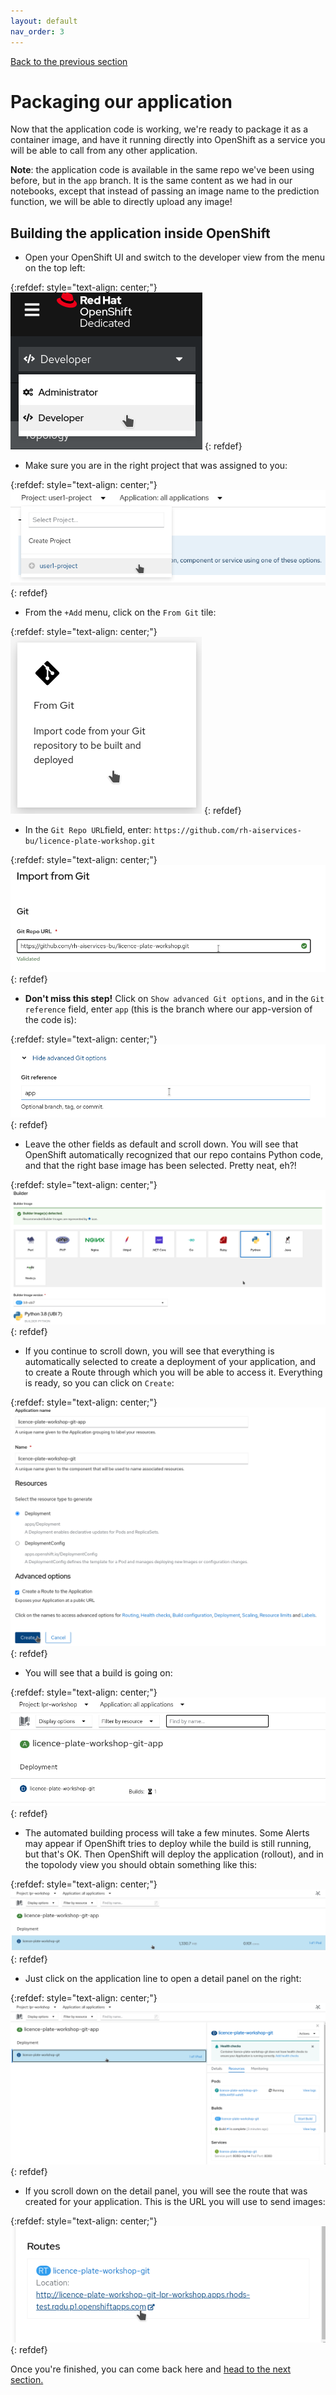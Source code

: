 ```yaml
---
layout: default
nav_order: 3
---
```

[Back to the previous section](step5.html)

# Packaging our application

Now that the application code is working, we're ready to package it as a container image, and have it running directly into OpenShift as a service you will be able to call from any other application.

**Note**: the application code is available in the same repo we've been using before, but in the `app` branch. It is the same content as we had in our notebooks, except that instead of passing an image name to the prediction function, we will be able to directly upload any image!

## Building the application inside OpenShift

* Open your OpenShift UI and switch to the developer view from the menu on the top left:

{:refdef: style="text-align: center;"}
![alt text](./assets/img/dev_view.png "Developer view")
{: refdef}

* Make sure you are in the right project that was assigned to you:

{:refdef: style="text-align: center;"}
![alt text](./assets/img/select_project.png "Select project")
{: refdef}

* From the `+Add` menu, click on the `From Git` tile:

{:refdef: style="text-align: center;"}
![alt text](./assets/img/from_git.png "Git")
{: refdef}

* In the `Git Repo URL`field, enter: `https://github.com/rh-aiservices-bu/licence-plate-workshop.git`

{:refdef: style="text-align: center;"}
![alt text](./assets/img/git_repo.png "Git repo")
{: refdef}

* **Don't miss this step!** Click on `Show advanced Git options`, and in the `Git reference` field, enter `app` (this is the branch where our app-version of the code is):

{:refdef: style="text-align: center;"}
![alt text](./assets/img/app_branch.png "Select branch")
{: refdef}

* Leave the other fields as default and scroll down. You will see that OpenShift automatically recognized that our repo contains Python code, and that the right base image has been selected. Pretty neat, eh?!

{:refdef: style="text-align: center;"}
![alt text](./assets/img/build_image.png "Build image")
{: refdef}

* If you continue to scroll down, you will see that everything is automatically selected to create a deployment of your application, and to create a Route through which you will be able to access it. Everything is ready, so you can click on `Create`:

{:refdef: style="text-align: center;"}
![alt text](./assets/img/create_app.png "Create Application")
{: refdef}

* You will see that a build is going on:

{:refdef: style="text-align: center;"}
![alt text](./assets/img/build_app.png "Build process")
{: refdef}

* The automated building process will take a few minutes. Some Alerts may appear if OpenShift tries to deploy while the build is still running, but that's OK. Then OpenShift will deploy the application (rollout), and in the topolody view you should obtain something like this:

{:refdef: style="text-align: center;"}
![alt text](./assets/img/topology_view.png "Topology view")
{: refdef}

* Just click on the application line to open a detail panel on the right:

{:refdef: style="text-align: center;"}
![alt text](./assets/img/detail_panel.png "Detail")
{: refdef}

* If you scroll down on the detail panel, you will see the route that was created for your application. This is the URL you will use to send images:

{:refdef: style="text-align: center;"}
![alt text](./assets/img/route.png "Route")
{: refdef}

Once you're finished, you can come back here and [head to the next section.](step7.html)
